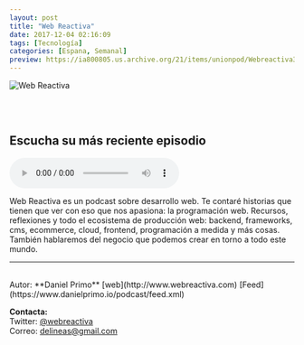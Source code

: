 ```yaml
---
layout: post
title: "Web Reactiva"
date: 2017-12-04 02:16:09
tags: [Tecnología]
categories: [Espana, Semanal]
preview: https://ia800805.us.archive.org/21/items/unionpod/Webreactiva300-DanielPrimo.jpg
---
```


![Web Reactiva](https://ia600805.us.archive.org/21/items/unionpod/Webreactiva500-DanielPrimo.jpg)

<br/>
<br/>

## Escucha su más reciente episodio

<!--reproductor-feed=https://www.danielprimo.io/podcast/feed.xml-->
<!--reproductor-start-->
<audio id="audio" preload="auto" controls="" src="http://api.spreaker.com/download/episode/15321236/webreactiva_podcast_46.mp3"></audio>
<!--reproductor-end-->

Web Reactiva es un podcast sobre desarrollo web. Te contaré historias que tienen que ver con eso que nos apasiona: la programación web. Recursos, reflexiones y todo el ecosistema de producción web: backend, frameworks, cms, ecommerce, cloud, frontend, programación a medida y más cosas. También hablaremos del negocio que podemos crear en torno a todo este mundo.  

_ _ _

<br>
Autor: **Daniel Primo**  
[web](http://www.webreactiva.com)  
[Feed](https://www.danielprimo.io/podcast/feed.xml)  



**Contacta:**  
Twitter: [@webreactiva](https://twitter.com/webreactiva)  
Correo: [delineas@gmail.com](mailto:delineas@gmail.com)  
